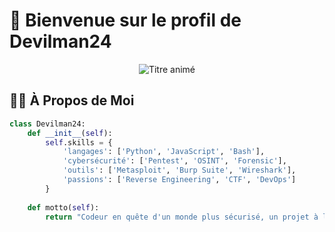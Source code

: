 # 🚀 Bienvenue sur le profil de Devilman24

<p align="center">
  <img src="https://readme-typing-svg.demolab.com?font=Fira+Code&pause=1000&color=22D3EE&width=435&lines=Cybersécurité+%7C+Python+%7C+Pentest;Développeur+Full-Stack+%7C+Ethical+Hacker;Innovation+%7C+Automatisation+%7C+Open+Source" alt="Titre animé" />
</p>

## 👨‍💻 À Propos de Moi

```python
class Devilman24:
    def __init__(self):
        self.skills = {
            'langages': ['Python', 'JavaScript', 'Bash'],
            'cybersécurité': ['Pentest', 'OSINT', 'Forensic'],
            'outils': ['Metasploit', 'Burp Suite', 'Wireshark'],
            'passions': ['Reverse Engineering', 'CTF', 'DevOps']
        }
        
    def motto(self):
        return "Codeur en quête d'un monde plus sécurisé, un projet à la fois"
